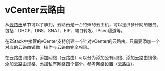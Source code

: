 # vCenter云路由

从[云路由](/Network/VR-README.md)章节可以了解到，云路由是一台特殊的云主机，可以提供多种网络服务。包括：DHCP、DNS、SNAT、EIP、端口转发、IPsec隧道等。

在ZStack中接管的vCenter支持创建一个针对vCenter的云路由，只需要添加一个对应的云路由镜像，操作与云路由完全相同。

在云路由网络中，添加网络（云路由）可以分为添加公有网络、添加云路由镜像、添加云路由规格、添加私有网络四个部分。参考[网络设置（云路由）](/Network/VR-network.md)。

